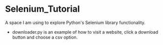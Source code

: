 # Selenium_Tutorial
A space I am using to explore Python's Selenium library functionality.

- downloader.py is an example of how to visit a website, click a download button and choose a csv option.
